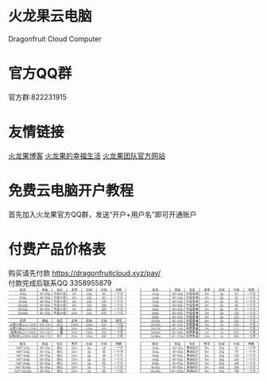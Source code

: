 # 火龙果云电脑 
Dragonfruit Cloud Computer
# 官方QQ群
官方群:822231915
# 友情链接
[火龙果博客](blog.dragonfruitcloud.xyz)
[火龙果的幸福生活](dragonfruitcloud.xyz)
[火龙果团队官方网站](jyh666.fun)
# 免费云电脑开户教程
首先加入火龙果官方QQ群，发送“开户+用户名”即可开通账户
# 付费产品价格表
购买请先付款 https://dragonfruitcloud.xyz/pay/ \
付款完成后联系QQ 3358955879
![avatar](abc.PNG)
